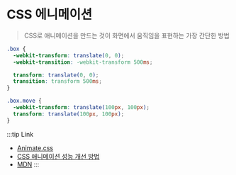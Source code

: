 # CSS 에니메이션
> CSS로 애니메이션을 만드는 것이 화면에서 움직임을 표현하는 가장 간단한 방법

```css
.box {
  -webkit-transform: translate(0, 0);
  -webkit-transition: -webkit-transform 500ms;

  transform: translate(0, 0);
  transition: transform 500ms;
}

.box.move {
  -webkit-transform: translate(100px, 100px);
  transform: translate(100px, 100px);
}
```


:::tip Link
- [Animate.css](https://daneden.github.io/animate.css/)
- [CSS 애니메이션 성능 개선 방법](http://wit.nts-corp.com/2017/06/05/4571)
- [MDN](https://developer.mozilla.org/ko/docs/Web/CSS/CSS_Animations/Using_CSS_animations)
:::